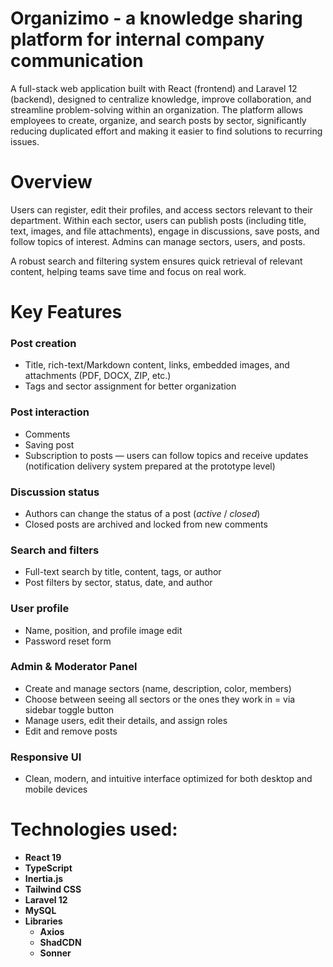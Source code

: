 # Organizimo - a knowledge sharing platform for internal company communication

A full-stack web application built with React (frontend) and Laravel 12 (backend), designed to centralize knowledge, improve collaboration, and streamline problem-solving within an organization. The platform allows employees to create, organize, and search posts by sector, significantly reducing duplicated effort and making it easier to find solutions to recurring issues.

# Overview

Users can register, edit their profiles, and access sectors relevant to their department. Within each sector, users can publish posts (including title, text, images, and file attachments), engage in discussions, save posts, and follow topics of interest. Admins can manage sectors, users, and posts.

A robust search and filtering system ensures quick retrieval of relevant content, helping teams save time and focus on real work.

# Key Features

### Post creation
- Title, rich-text/Markdown content, links, embedded images, and attachments (PDF, DOCX, ZIP, etc.)  
- Tags and sector assignment for better organization  

### Post interaction
- Comments
- Saving post  
- Subscription to posts — users can follow topics and receive updates (notification delivery system prepared at the prototype level)  

### Discussion status
- Authors can change the status of a post (*active* / *closed*)  
- Closed posts are archived and locked from new comments  

### Search and filters
- Full-text search by title, content, tags, or author  
- Post filters by sector, status, date, and author  

### User profile
- Name, position, and profile image edit
- Password reset form

### Admin & Moderator Panel
- Create and manage sectors (name, description, color, members)
- Choose between seeing all sectors or the ones they work in = via sidebar toggle button  
- Manage users, edit their details, and assign roles  
- Edit and remove posts

### Responsive UI
- Clean, modern, and intuitive interface optimized for both desktop and mobile devices  

# Technologies used:
- **React 19**
- **TypeScript**
- **Inertia.js**
- **Tailwind CSS**
- **Laravel 12**
- **MySQL**
- **Libraries**
  - **Axios**
  - **ShadCDN**
  - **Sonner**
